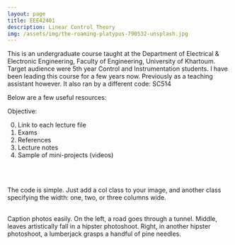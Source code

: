 ```yaml
---
layout: page
title: EEE42401
description: Linear Control Theory 
img: /assets/img/the-roaming-platypus-790532-unsplash.jpg
---
```


This is an undergraduate course taught at the Department of Electrical & Electronic Engineering, Faculty of Engineering, University of Khartoum. Target audience were 5th year Control and Instrumentation students. I have been leading this course for a few years now. Previously as a teaching assistant however. It also ran by a different code: SC514

Below are a few useful resources:

Objective: 

0. Link to each lecture file
1. Exams
2. References
3. Lecture notes
4. Sample of mini-projects (videos)



<br/><br/>

The code is simple. Just add a col class to your image, and another class specifying the width: one, two, or three columns wide. 
<div class="img_row">
    <img class="col one left" src="{{ site.baseurl }}/assets/img/1.jpg" alt="" title="example image"/>
    <img class="col one left" src="{{ site.baseurl }}/assets/img/2.jpg" alt="" title="example image"/>
    <img class="col one left" src="{{ site.baseurl }}/assets/img/3.jpg" alt="" title="example image"/>
</div>
<div class="col three caption">
    Caption photos easily. On the left, a road goes through a tunnel. Middle, leaves artistically fall in a hipster photoshoot. Right, in another hipster photoshoot, a lumberjack grasps a handful of pine needles.
</div>




